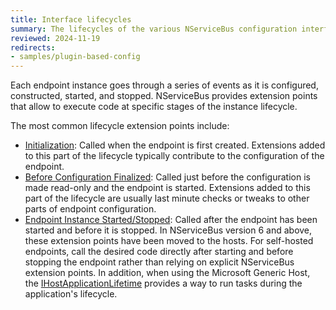 ```yaml
---
title: Interface lifecycles
summary: The lifecycles of the various NServiceBus configuration interfaces
reviewed: 2024-11-19
redirects:
- samples/plugin-based-config
---
```


Each endpoint instance goes through a series of events as it is configured, constructed, started, and stopped. NServiceBus provides extension points that allow to execute code at specific stages of the instance lifecycle. 

The most common lifecycle extension points include:

- [Initialization](/nservicebus/lifecycle/ineedinitialization.md): Called when the endpoint is first created. Extensions added to this part of the lifecycle typically contribute to the configuration of the endpoint.
- [Before Configuration Finalized](/nservicebus/lifecycle/iwanttorunbeforeconfigurationisfinalized.md): Called just before the configuration is made read-only and the endpoint is started. Extensions added to this part of the lifecycle are usually last minute checks or tweaks to other parts of endpoint configuration.
- [Endpoint Instance Started/Stopped](/nservicebus/lifecycle/endpointstartandstop.md): Called after the endpoint has been started and before it is stopped. In NServiceBus version 6 and above, these extension points have been moved to the hosts. For self-hosted endpoints, call the desired code directly after starting and before stopping the endpoint rather than relying on explicit NServiceBus extension points. In addition, when using the Microsoft Generic Host, the [IHostApplicationLifetime](https://learn.microsoft.com/en-us/dotnet/core/extensions/generic-host?tabs=appbuilder#ihostapplicationlifetime) provides a way to run tasks during the application's lifecycle.
